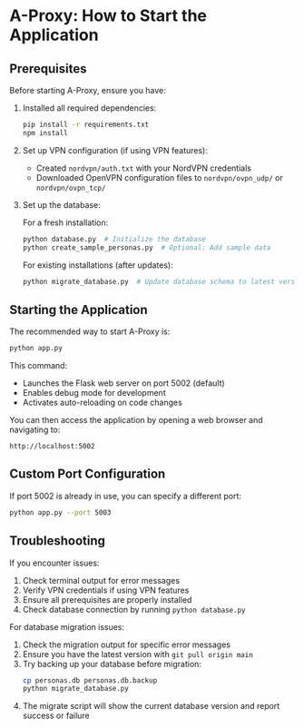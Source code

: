 # A-Proxy: How to Start the Application

## Prerequisites

Before starting A-Proxy, ensure you have:

1. Installed all required dependencies:
   ```bash
   pip install -r requirements.txt
   npm install
   ```

2. Set up VPN configuration (if using VPN features):
   - Created `nordvpn/auth.txt` with your NordVPN credentials
   - Downloaded OpenVPN configuration files to `nordvpn/ovpn_udp/` or `nordvpn/ovpn_tcp/`

3. Set up the database:
   
   For a fresh installation:
   ```bash
   python database.py  # Initialize the database
   python create_sample_personas.py  # Optional: Add sample data
   ```
   
   For existing installations (after updates):
   ```bash
   python migrate_database.py  # Update database schema to latest version
   ```

## Starting the Application

The recommended way to start A-Proxy is:

```bash
python app.py
```

This command:
- Launches the Flask web server on port 5002 (default)
- Enables debug mode for development
- Activates auto-reloading on code changes

You can then access the application by opening a web browser and navigating to:
```
http://localhost:5002
```

## Custom Port Configuration

If port 5002 is already in use, you can specify a different port:

```bash
python app.py --port 5003
```

## Troubleshooting

If you encounter issues:

1. Check terminal output for error messages
2. Verify VPN credentials if using VPN features
3. Ensure all prerequisites are properly installed
4. Check database connection by running `python database.py`

For database migration issues:
1. Check the migration output for specific error messages
2. Ensure you have the latest version with `git pull origin main`
3. Try backing up your database before migration:
   ```bash
   cp personas.db personas.db.backup
   python migrate_database.py
   ```
4. The migrate script will show the current database version and report success or failure
